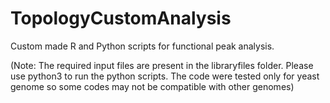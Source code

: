 # TopologyCustomAnalysis
Custom made R and Python scripts for functional peak analysis. 

(Note: The required input files are present in the libraryfiles folder. Please use python3 to run the python scripts. The code were tested only for yeast genome so some codes may not be compatible with other genomes)

